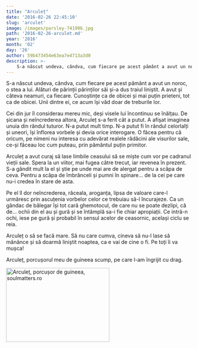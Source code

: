 ```yaml
---
title: "Arculeț"
date: '2016-02-26 22:45:10'
slug: 'arculet'
image: /images/parsley-741996.jpg
path: '2016-02-26-arculet.md'
year: '2016'
month: '02'
day: '26'
author: 59b473454e63ea7e4713a3d0
description: >-
    S-a născut undeva, cândva, cum fiecare pe acest pământ a avut un noroc, o stea a lui. Alături de părinții părinților săi și-a dus traiul liniștit. A avut și câteva neamuri, ca fiecare. Cunoștințe ca d
---
```

<div class="kg-card-markdown"><p>S-a născut undeva, cândva, cum fiecare pe acest pământ a avut un noroc, o stea a lui. Alături de părinții părinților săi și-a dus traiul liniștit. A avut și câteva neamuri, ca fiecare. Cunoștințe ca de obicei și mai puțin prieteni, tot ca de obicei. Unii dintre ei, ce acum își văd doar de treburile lor.</p>
<p>Cei din jur îl considerau mereu mic, deși visele lui încontinuu se înălțau. De șicana și neîncrederea altora, Arculeț s-a ferit cât a putut. A afișat imaginea unuia din rândul tuturor. N-a putut mult timp. N-a putut fi în rândul celorlalți și uneori, își înflorea vorbele și devia orice interogare. O făcea pentru că oricum, pe nimeni nu interesa cu adevărat realele rădăcini ale visurilor sale, ce-și făceau loc cum puteau, prin pământul puțin primitor. </p>
<p>Arculeț a avut curaj să lase limbile ceasului să se miște cum vor pe cadranul vieții sale. Spera la un viitor, mai fugea către trecut, iar revenea în prezent. S-a gândit mult la el și știe pe unde mai are de alergat pentru a scăpa de ceva. Pentru a scăpa de îmbrânceli și pumni în spinare... de la cei pe care nu-i credea în stare de asta.</p>
<p>Pe el îl dor neîncrederea, răceala, aroganța, lipsa de valoare care-l urmăresc prin ascuțenia vorbelor celor ce trebuiau să-l încurajeze. Ca un gândac de bălegar își tot cară ghemotocul, de care nu se poate dezlipi, că de... ochii din el au și gură și se întâmplă sa-i fie chiar apropiații. Ce intră-n ochi, iese pe gură și probabil în sensul acelor de ceasornic, același ciclu se reia.</p>
<p>Arculeț o să se facă mare. Să nu care cumva, cineva să nu-l lase să mănânce și să doarmă liniștit noaptea, ca e vai de cine o fi. Pe toți îi va mușca!</p>
<p>Arculeț, porcușorul meu de guineea scump, pe care l-am îngrijit cu drag.</p>
<p> </p>
<p><img alt="Arculeț, porcușor de guineea, soulmatters.ro" src="https://www.soulmatters.ro/sites/DSC02691.jpg" style="width: 280px; height: 200px;" /></p>
<p> </p>
</div>
    
